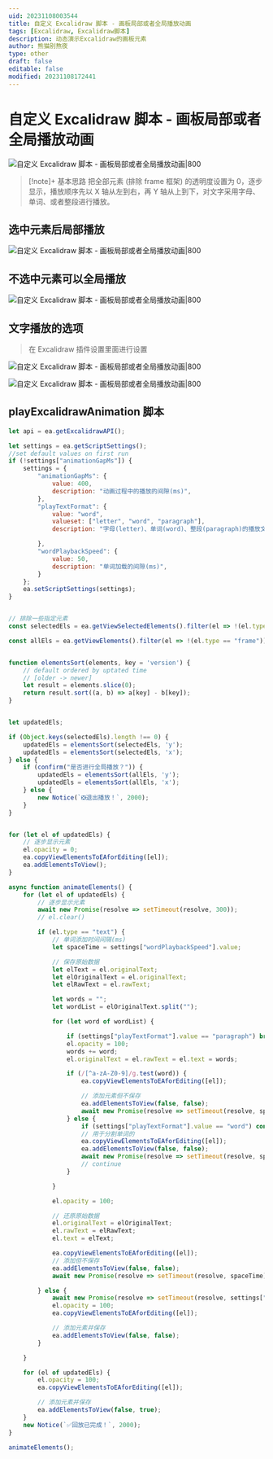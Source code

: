 ```yaml
---
uid: 20231108003544
title: 自定义 Excalidraw 脚本 - 画板局部或者全局播放动画
tags: [Excalidraw, Excalidraw脚本]
description: 动态演示Excalidraw的画板元素
author: 熊猫别熬夜
type: other
draft: false
editable: false
modified: 20231108172441
---
```


# 自定义 Excalidraw 脚本 - 画板局部或者全局播放动画

![自定义 Excalidraw 脚本 - 画板局部或者全局播放动画|800](https://cdn.pkmer.cn/images/Memos20231107115642_%E5%8A%A8%E6%80%81%E6%BC%94%E7%A4%BA.png!pkmer)

> [!note]+ 基本思路
> 把全部元素 (排除 frame 框架) 的透明度设置为 0，逐步显示，播放顺序先以 X 轴从左到右，再 Y 轴从上到下，对文字采用字母、单词、或者整段进行播放。

## 选中元素后局部播放

![自定义 Excalidraw 脚本 - 画板局部或者全局播放动画|800](https://cdn.pkmer.cn/images/GIF-231108%20010414.gif!pkmer)

## 不选中元素可以全局播放

![自定义 Excalidraw 脚本 - 画板局部或者全局播放动画|800](https://cdn.pkmer.cn/images/Memos20231107115642_%E5%8A%A8%E6%80%81%E6%BC%94%E7%A4%BA.png!pkmer)

## 文字播放的选项

> 在 Excalidraw 插件设置里面进行设置

![自定义 Excalidraw 脚本 - 画板局部或者全局播放动画|800](https://cdn.pkmer.cn/images/202311080117061.png!pkmer)

![自定义 Excalidraw 脚本 - 画板局部或者全局播放动画|800](https://cdn.pkmer.cn/images/GIF-231108%20011029.gif!pkmer)

## playExcalidrawAnimation 脚本

```js
let api = ea.getExcalidrawAPI();

let settings = ea.getScriptSettings();
//set default values on first run
if (!settings["animationGapMs"]) {
    settings = {
        "animationGapMs": {
            value: 400,
            description: "动画过程中的播放的间隙(ms)",
        },
        "playTextFormat": {
            value: "word",
            valueset: ["letter", "word", "paragraph"],
            description: "字母(letter)、单词(word)、整段(paragraph)的播放文字<br>推荐使用单词(word)的模式",

        },
        "wordPlaybackSpeed": {
            value: 50,
            description: "单词加载的间隙(ms)",
        }
    };
    ea.setScriptSettings(settings);
}


// 排除一些指定元素
const selectedEls = ea.getViewSelectedElements().filter(el => !(el.type == "frame"));

const allEls = ea.getViewElements().filter(el => !(el.type == "frame"));


function elementsSort(elements, key = 'version') {
    // default ordered by uptated time
    // [older -> newer]
    let result = elements.slice(0);
    return result.sort((a, b) => a[key] - b[key]);
}


let updatedEls;

if (Object.keys(selectedEls).length !== 0) {
    updatedEls = elementsSort(selectedEls, 'y');
    updatedEls = elementsSort(selectedEls, 'x');
} else {
    if (confirm("是否进行全局播放？")) {
        updatedEls = elementsSort(allEls, 'y');
        updatedEls = elementsSort(allEls, 'x');
    } else {
        new Notice(`❎退出播放！`, 2000);
    }    
}


for (let el of updatedEls) {
    // 逐步显示元素
    el.opacity = 0;
    ea.copyViewElementsToEAforEditing([el]);
    ea.addElementsToView();
}

async function animateElements() {
    for (let el of updatedEls) {
        // 逐步显示元素
        await new Promise(resolve => setTimeout(resolve, 300));
        // el.clear()

        if (el.type == "text") {
            // 单词添加时间间隔(ms)
            let spaceTime = settings["wordPlaybackSpeed"].value;

            // 保存原始数据
            let elText = el.originalText;
            let elOriginalText = el.originalText;
            let elRawText = el.rawText;

            let words = "";
            let wordList = elOriginalText.split("");

            for (let word of wordList) {

                if (settings["playTextFormat"].value == "paragraph") break;
                el.opacity = 100;
                words += word;
                el.originalText = el.rawText = el.text = words;

                if (/[^a-zA-Z0-9]/g.test(word)) {
                    ea.copyViewElementsToEAforEditing([el]);

                    // 添加元素但不保存
                    ea.addElementsToView(false, false);
                    await new Promise(resolve => setTimeout(resolve, spaceTime));
                } else {
                    if (settings["playTextFormat"].value == "word") continue;
                    // 用于分割单词的
                    ea.copyViewElementsToEAforEditing([el]);
                    ea.addElementsToView(false, false);
                    await new Promise(resolve => setTimeout(resolve, spaceTime));
                    // continue
                }

            }

            el.opacity = 100;

            // 还原原始数据
            el.originalText = elOriginalText;
            el.rawText = elRawText;
            el.text = elText;

            ea.copyViewElementsToEAforEditing([el]);
            // 添加但不保存
            ea.addElementsToView(false, false);
            await new Promise(resolve => setTimeout(resolve, spaceTime));

        } else {
            await new Promise(resolve => setTimeout(resolve, settings["animationGapMs"].value));
            el.opacity = 100;
            ea.copyViewElementsToEAforEditing([el]);

            // 添加元素并保存
            ea.addElementsToView(false, false);
        }

    }

    for (el of updatedEls) {
        el.opacity = 100;
        ea.copyViewElementsToEAforEditing([el]);

        // 添加元素并保存
        ea.addElementsToView(false, true);
    }
    new Notice(`✅回放已完成！`, 2000);
}

animateElements();
```